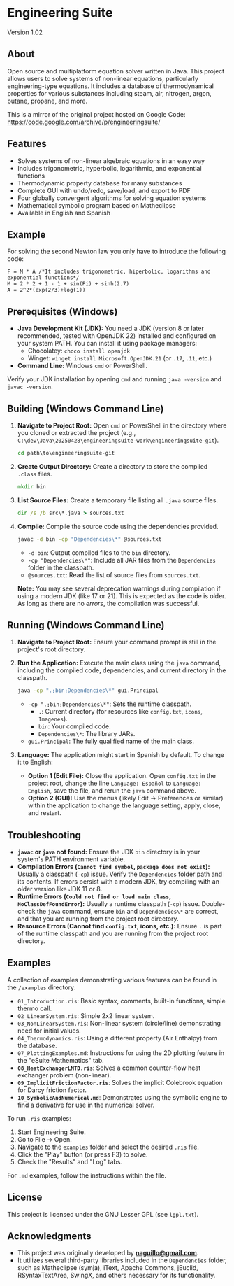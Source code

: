 # Engineering Suite

Version 1.02

## About

Open source and multiplatform equation solver written in Java. This project allows users to solve systems of non-linear equations, particularly engineering-type equations. It includes a database of thermodynamical properties for various substances including steam, air, nitrogen, argon, butane, propane, and more.

This is a mirror of the original project hosted on Google Code: https://code.google.com/archive/p/engineeringsuite/

## Features

- Solves systems of non-linear algebraic equations in an easy way
- Includes trigonometric, hyperbolic, logarithmic, and exponential functions
- Thermodynamic property database for many substances
- Complete GUI with undo/redo, save/load, and export to PDF
- Four globally convergent algorithms for solving equation systems
- Mathematical symbolic program based on Matheclipse
- Available in English and Spanish

## Example

For solving the second Newton law you only have to introduce the following code:

```
F = M * A /*It includes trigonometric, hiperbolic, logarithms and exponential functions*/
M = 2 * 2 + 1 - 1 + sin(Pi) + sinh(2.7)
A = 2^2*(exp(2/3)+log(1))
```

## Prerequisites (Windows)

- **Java Development Kit (JDK):** You need a JDK (version 8 or later recommended, tested with OpenJDK 22) installed and configured on your system PATH. You can install it using package managers:
    - Chocolatey: `choco install openjdk`
    - Winget: `winget install Microsoft.OpenJDK.21` (or `.17`, `.11`, etc.)
- **Command Line:** Windows `cmd` or PowerShell.

Verify your JDK installation by opening `cmd` and running `java -version` and `javac -version`.

## Building (Windows Command Line)

1.  **Navigate to Project Root:** Open `cmd` or PowerShell in the directory where you cloned or extracted the project (e.g., `C:\dev\Java\20250428\engineeringsuite-work\engineeringsuite-git`).
    ```cmd
    cd path\to\engineeringsuite-git
    ```
2.  **Create Output Directory:** Create a directory to store the compiled `.class` files.
    ```cmd
    mkdir bin
    ```
3.  **List Source Files:** Create a temporary file listing all `.java` source files.
    ```cmd
    dir /s /b src\*.java > sources.txt
    ```
4.  **Compile:** Compile the source code using the dependencies provided.
    ```cmd
    javac -d bin -cp "Dependencies\*" @sources.txt
    ```
    *   `-d bin`: Output compiled files to the `bin` directory.
    *   `-cp "Dependencies\*"`: Include all JAR files from the `Dependencies` folder in the classpath.
    *   `@sources.txt`: Read the list of source files from `sources.txt`.

    **Note:** You may see several deprecation warnings during compilation if using a modern JDK (like 17 or 21). This is expected as the code is older. As long as there are no *errors*, the compilation was successful.

## Running (Windows Command Line)

1.  **Navigate to Project Root:** Ensure your command prompt is still in the project's root directory.
2.  **Run the Application:** Execute the main class using the `java` command, including the compiled code, dependencies, and current directory in the classpath.
    ```cmd
    java -cp ".;bin;Dependencies\*" gui.Principal
    ```
    *   `-cp ".;bin;Dependencies\*"`: Sets the runtime classpath.
        *   `.`: Current directory (for resources like `config.txt`, `icons`, `Imagenes`).
        *   `bin`: Your compiled code.
        *   `Dependencies\*`: The library JARs.
    *   `gui.Principal`: The fully qualified name of the main class.

3.  **Language:** The application might start in Spanish by default. To change it to English:
    *   **Option 1 (Edit File):** Close the application. Open `config.txt` in the project root, change the line `Language: Español` to `Language: English`, save the file, and rerun the `java` command above.
    *   **Option 2 (GUI):** Use the menus (likely Edit -> Preferences or similar) within the application to change the language setting, apply, close, and restart.

## Troubleshooting

- **`javac` or `java` not found:** Ensure the JDK `bin` directory is in your system's PATH environment variable.
- **Compilation Errors (`Cannot find symbol`, `package does not exist`):** Usually a classpath (`-cp`) issue. Verify the `Dependencies` folder path and its contents. If errors persist with a modern JDK, try compiling with an older version like JDK 11 or 8.
- **Runtime Errors (`Could not find or load main class`, `NoClassDefFoundError`):** Usually a runtime classpath (`-cp`) issue. Double-check the `java` command, ensure `bin` and `Dependencies\*` are correct, and that you are running from the project root directory.
- **Resource Errors (Cannot find `config.txt`, icons, etc.):** Ensure `.` is part of the runtime classpath and you are running from the project root directory.

## Examples

A collection of examples demonstrating various features can be found in the `/examples` directory:

- `01_Introduction.ris`: Basic syntax, comments, built-in functions, simple thermo call.
- `02_LinearSystem.ris`: Simple 2x2 linear system.
- `03_NonLinearSystem.ris`: Non-linear system (circle/line) demonstrating need for initial values.
- `04_Thermodynamics.ris`: Using a different property (Air Enthalpy) from the database.
- `07_PlottingExamples.md`: Instructions for using the 2D plotting feature in the "eSuite Mathematics" tab.
- **`08_HeatExchangerLMTD.ris`**: Solves a common counter-flow heat exchanger problem (non-linear).
- **`09_ImplicitFrictionFactor.ris`**: Solves the implicit Colebrook equation for Darcy friction factor.
- **`10_SymbolicAndNumerical.md`**: Demonstrates using the symbolic engine to find a derivative for use in the numerical solver.

To run `.ris` examples:
1. Start Engineering Suite.
2. Go to File -> Open.
3. Navigate to the `examples` folder and select the desired `.ris` file.
4. Click the "Play" button (or press F3) to solve.
5. Check the "Results" and "Log" tabs.

For `.md` examples, follow the instructions within the file.

## License

This project is licensed under the GNU Lesser GPL (see `lgpl.txt`).

## Acknowledgments

- This project was originally developed by **naguillo@gmail.com**.
- It utilizes several third-party libraries included in the `Dependencies` folder, such as Matheclipse (symja), iText, Apache Commons, jEuclid, RSyntaxTextArea, SwingX, and others necessary for its functionality.

